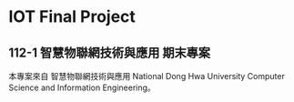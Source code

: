 # IOT Final Project

## 112-1 智慧物聯網技術與應用 期末專案

本專案來自 智慧物聯網技術與應用 National Dong Hwa University Computer Science and Information Engineering。

